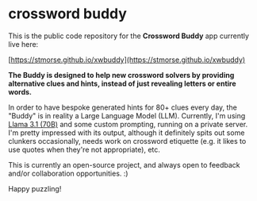 # crossword buddy

This is the public code repository for the **Crossword Buddy** app currently live here:

[https://stmorse.github.io/xwbuddy](https://stmorse.github.io/xwbuddy)  

**The Buddy is designed to help new crossword solvers by providing alternative clues and hints, instead of just revealing letters or entire words.**

In order to have bespoke generated hints for 80+ clues every day, the "Buddy" is in reality a Large Language Model (LLM).  Currently, I'm using [Llama 3.1 (70B)](https://huggingface.co/meta-llama/Llama-3.1-70B) and some custom prompting, running on a private server.  I'm pretty impressed with its output, although it definitely spits out some clunkers occasionally, needs work on crossword etiquette (e.g. it likes to use quotes when they're not appropriate), etc.

This is currently an open-source project, and always open to feedback and/or collaboration opportunities. :)

Happy puzzling!
